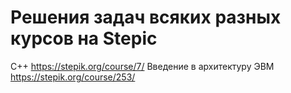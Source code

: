 # Решения задач всяких разных курсов на Stepic
С++ https://stepik.org/course/7/
Введение в архитектуру ЭВМ https://stepik.org/course/253/
